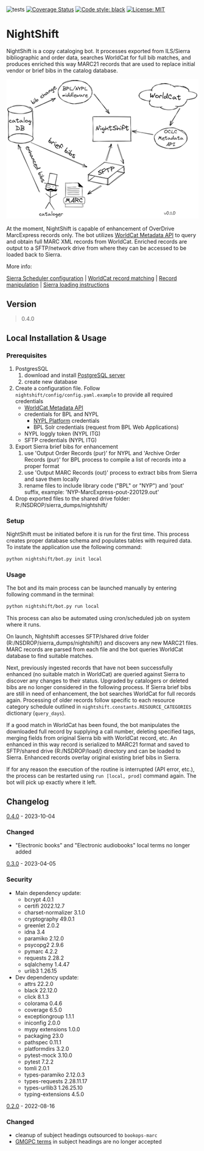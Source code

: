 ![tests](https://github.com/BookOps-CAT/NightShift/actions/workflows/tests.yaml/badge.svg?branch=main) [![Coverage Status](https://coveralls.io/repos/github/BookOps-CAT/NightShift/badge.svg?branch=main)](https://coveralls.io/github/BookOps-CAT/NightShift?branch=main) [![Code style: black](https://img.shields.io/badge/code%20style-black-000000.svg)](https://github.com/psf/black) [![License: MIT](https://img.shields.io/badge/License-MIT-yellow.svg)](https://opensource.org/licenses/MIT)

# NightShift
NightShift is a copy cataloging bot. It processes exported from ILS/Sierra bibliographic and order data, searches WorldCat for full bib matches, and produces enriched this way MARC21 records that are used to replace initial vendor or brief bibs in the catalog database.


 [![Overview](https://github.com/BookOps-CAT/NightShift/blob/main/docs/media/NightShift-concept-0.1.0-2022-04-12.png)](https://github.com/BookOps-CAT/NightShift/blob/main/docs/media/NightShift-concept-0.1.0-2022-04-12.png)


At the moment, NightShift is capable of enhancement of OverDrive MarcExpress records only. The bot utilizes [WorldCat Metadata API](https://www.oclc.org/developer/api/oclc-apis/worldcat-metadata-api.en.html) to query and obtain full MARC XML records from WorldCat. Enriched records are output to a SFTP/network drive from where they can be accessed to be loaded back to Sierra.

More info: 

[Sierra Scheduler configuration](https://github.com/BookOps-CAT/NightShift/blob/main/docs/sierra.md) | [WorldCat record matching](https://github.com/BookOps-CAT/NightShift/blob/main/docs/matching.md) | [Record manipulation](https://github.com/BookOps-CAT/NightShift/blob/main/docs/manipulating.md) | [Sierra loading instructions](https://github.com/BookOps-CAT/NightShift/blob/main/docs/loading.md) 

## Version
> 0.4.0

## Local Installation & Usage

### Prerequisites
1. PostgresSQL
   1. download and install [PostgreSQL server](https://www.postgresql.org/download/) 
   2. create new database 
2. Create a configuration file. Follow `nightshift/config/config.yaml.example` to provide all required credentials 
   - [WorldCat Metadata API](https://www.oclc.org/developer/api/oclc-apis/worldcat-metadata-api.en.html) 
   - credentials for BPL and NYPL 
     - [NYPL Platform](https://platformdocs.nypl.org/) credentials 
     - BPL Solr credentials (request from BPL Web Applications) 
   - NYPL loggly token (NYPL ITG) 
   - SFTP credentials (NYPL ITG) 
3. Export Sierra brief bibs for enhancement 
   1. use 'Output Order Records (pur)' for NYPL and 'Archive Order Records (pur)' for BPL process to compile a list of records into a proper format 
   2. use 'Output MARC Records (out)' process to extract bibs from Sierra and save them locally 
   3. rename files to include library code ("BPL" or "NYP") and 'pout' suffix, example: 'NYP-MarcExpress-pout-220129.out'
4. Drop exported files to the shared drive folder: R:/NSDROP/sierra_dumps/nightshift/

### Setup
NightShift must be initiated before it is run for the first time. This process creates proper database schema and populates tables with required data. To instate the application use the following command:

```bash
python nightshift/bot.py init local
```

### Usage

The bot and its main process can be launched manually by entering following command in the terminal:

```bash
python nightshift/bot.py run local
```

This process can also be automated using cron/scheduled job on system where it runs.

On launch, Nightshift accesses SFTP/shared drive folder (R:/NSDROP/sierra_dumps/nightshift/) and discovers any new MARC21 files. MARC records are parsed from each file and the bot queries WorldCat database to find suitable matches. 

Next, previously ingested records that have not been successfully enhanced (no suitable match in WorldCat) are queried against Sierra to discover any changes to their status. Upgraded by catalogers or deleted bibs are no longer considered in the following process. If Sierra brief bibs are still in need of enhancement, the bot searches WorldCat for full records again. Processing of older records follow specific to each resource category schedule outlined in `nightshift.constants.RESOURCE_CATEGORIES` dictionary (`query_days`).

If a good match in WorldCat has been found, the bot manipulates the downloaded full record by supplying a call number, deleting specified tags, merging fields from original Sierra bib with WorldCat record, etc. An enhanced in this way record is serialized to MARC21 format and saved to SFTP/shared drive (R:/NSDROP/load/) directory and can be loaded to Sierra. Enhanced records overlay original existing brief bibs in Sierra.

If for any reason the execution of the routine is interrupted (API error, etc.), the process can be restarted using `run [local, prod]` command again. The bot will pick up exactly where it left.

## Changelog
[0.4.0] - 2023-10-04
### Changed
+ "Electronic books" and "Electronic audiobooks" local terms no longer added

[0.3.0] - 2023-04-05
### Security
+ Main dependency update:
   + bcrypt 4.0.1
   + certifi 2022.12.7
   + charset-normalizer 3.1.0
   + cryptography 49.0.1
   + greenlet 2.0.2
   + idna 3.4
   + paramiko 2.12.0
   + psycopg2 2.9.6
   + pymarc 4.2.2
   + requests 2.28.2
   + sqlalchemy 1.4.47
   + urlib3 1.26.15
+ Dev dependency update:
   + attrs 22.2.0
   + black 22.12.0
   + click 8.1.3
   + colorama 0.4.6
   + coverage 6.5.0
   + exceptiongroup 1.1.1
   + iniconfig 2.0.0
   + mypy extensions 1.0.0
   + packaging 23.0
   + pathspec 0.11.1
   + platformdirs 3.2.0
   + pytest-mock 3.10.0
   + pytest 7.2.2
   + tomli 2.0.1
   + types-paramiko 2.12.0.3
   + types-requests 2.28.11.17
   + types-urllib3 1.26.25.10
   + typing-extensions 4.5.0


[0.2.0] - 2022-08-16
### Changed
+ cleanup of subject headings outsourced to `bookops-marc`
+ [GMGPC terms](https://www.loc.gov/rr/print/tgm2/) in subject headings are no longer accepted

[0.2.0]: https://github.com/BookOps-CAT/NightShift/compare/0.1.0...0.2.0
[0.3.0]: https://github.com/BookOps-CAT/NightShift/compare/0.2.0...0.3.0
[0.4.0]: https://github.com/BookOps-CAT/NightShift/compare/0.3.0...0.4.0